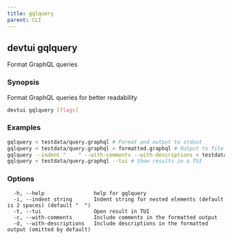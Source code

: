 ```yaml
---
title: gqlquery
parent: CLI
---
```


## devtui gqlquery

Format GraphQL queries

### Synopsis

Format GraphQL queries for better readability

```bash
devtui gqlquery [flags]
```

### Examples

```bash
gqlquery < testdata/query.graphql # Format and output to stdout
gqlquery < testdata/query.graphql > formatted.graphql # Output to file
gqlquery --indent "    " --with-comments --with-descriptions < testdata/query.graphql # With formatting options
gqlquery < testdata/query.graphql --tui # Show results in a TUI
```

### Options

```
  -h, --help                help for gqlquery
  -i, --indent string       Indent string for nested elements (default is 2 spaces) (default "  ")
  -t, --tui                 Open result in TUI
  -c, --with-comments       Include comments in the formatted output
  -d, --with-descriptions   Include descriptions in the formatted output (omitted by default)
```
